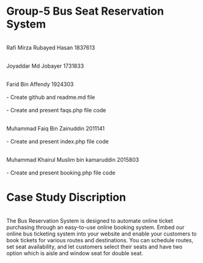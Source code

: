 # Group-5 Bus Seat Reservation System
<br> Rafi Mirza Rubayed Hasan 1837613 </br>
      
 <br> Joyaddar Md Jobayer 1731833 </br>
 
<br> Farid Bin Affendy 1924303 </br>
 <br> - Create github and readme.md file</br>
 <br> - Create and present faqs.php file code </br>
  
 <br> Muhammad Faiq Bin Zainuddin 2011141 </br>
 <br> - Create and present index.php file code  </br>
 
  <br> Muhammad Khairul Muslim bin kamaruddin 2015803 </br>
  <br> - Create and present booking.php file code </br>
  
  # Case Study Discription
<br> The Bus Reservation System is designed to automate online ticket purchasing through an easy-to-use online booking system. Embed our online bus ticketing system into your website and enable your customers to book tickets for various routes and destinations. You can schedule routes, set seat availability, and let customers select their seats and have two option which is aisle and window seat for double seat. </br>
